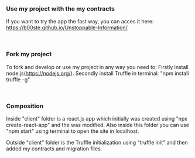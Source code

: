 ### Use my project with the my contracts

If you want to try the app the fast way, you can acces it here: https://b00ste.github.io/Unstoppable-Information/

<br />

### Fork my project

To fork and develop or use my project in any way you need to:
Firstly install node.js(https://nodejs.org/).
Secondly install Truffle in terminal: "npm install truffle -g".

<br />

### Composition

Inside "client" folder is a react.js app which initially was created using "npx create-react-app"
and the was modified. Also inside this folder you can use "npm start" using terminal to open the site in localhost.

Outside "client" folder is the Truffle initialization using "truffle init" and then added my contracts and migration files.

